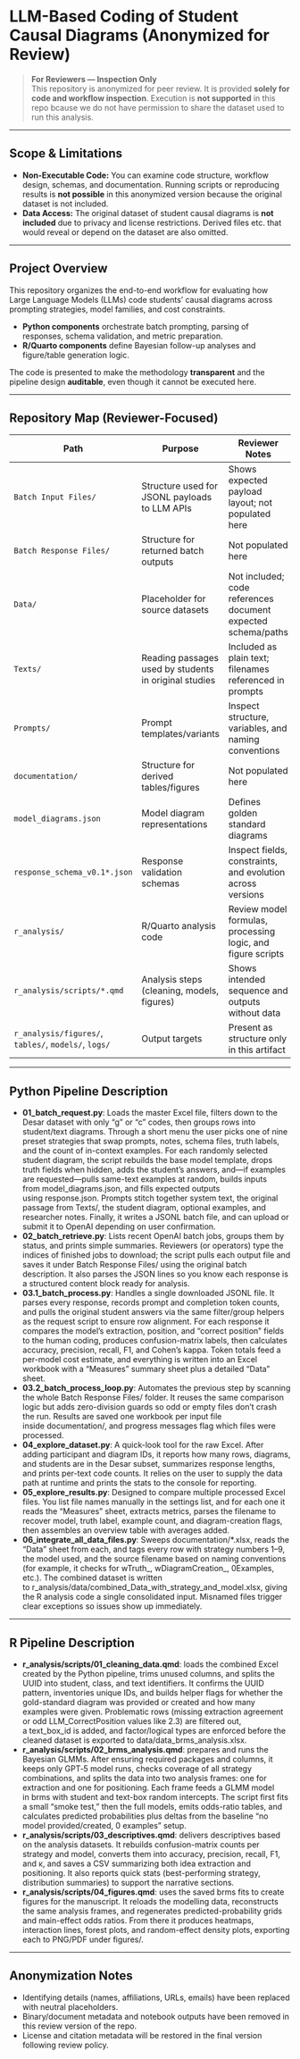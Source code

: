 # LLM-Based Coding of Student Causal Diagrams (Anonymized for Review)

> **For Reviewers — Inspection Only**  
> This repository is anonymized for peer review. It is provided **solely for code and workflow inspection**. Execution is **not supported** in this repo bcause we do not have permission to share the dataset used to run this analysis.

---

## Scope & Limitations

- **Non-Executable Code:** You can examine code structure, workflow design, schemas, and documentation. Running scripts or reproducing results is **not possible** in this anonymized version because the original dataset is not included.
- **Data Access:** The original dataset of student causal diagrams is **not included** due to privacy and license restrictions. Derived files etc. that would reveal or depend on the dataset are also omitted.

---

## Project Overview

This repository organizes the end-to-end workflow for evaluating how Large Language Models (LLMs) code students’ causal diagrams across prompting strategies, model families, and cost constraints.

- **Python components** orchestrate batch prompting, parsing of responses, schema validation, and metric preparation.  
- **R/Quarto components** define Bayesian follow-up analyses and figure/table generation logic.

The code is presented to make the methodology **transparent** and the pipeline design **auditable**, even though it cannot be executed here.

---

## Repository Map (Reviewer-Focused)

| Path | Purpose | Reviewer Notes |
| --- | --- | --- |
| `Batch Input Files/` | Structure used for JSONL payloads to LLM APIs | Shows expected payload layout; not populated here |
| `Batch Response Files/` | Structure for returned batch outputs | Not populated here |
| `Data/` | Placeholder for source datasets | Not included; code references document expected schema/paths |
| `Texts/` | Reading passages used by students in original studies | Included as plain text; filenames referenced in prompts |
| `Prompts/` | Prompt templates/variants | Inspect structure, variables, and naming conventions |
| `documentation/` | Structure for derived tables/figures | Not populated here |
| `model_diagrams.json` | Model diagram representations | Defines golden standard diagrams |
| `response_schema_v0.1*.json` | Response validation schemas | Inspect fields, constraints, and evolution across versions |
| `r_analysis/` | R/Quarto analysis code | Review model formulas, processing logic, and figure scripts |
| `r_analysis/scripts/*.qmd` | Analysis steps (cleaning, models, figures) | Shows intended sequence and outputs without data |
| `r_analysis/figures/`, `tables/`, `models/`, `logs/` | Output targets | Present as structure only in this artifact |

---

## Python Pipeline Description 

- **01_batch_request.py**: Loads the master Excel file, filters down to the Desar dataset with only “g” or “c” codes, then groups rows into student/text diagrams. Through a short menu the user picks one of nine preset strategies that swap prompts, notes, schema files, truth labels, and the count of in-context examples. For each randomly selected student diagram, the script rebuilds the base model template, drops truth fields when hidden, adds the student’s answers, and—if examples are requested—pulls same-text examples at random, builds inputs from model_diagrams.json, and fills expected outputs using response.json. Prompts stitch together system text, the original passage from Texts/, the student diagram, optional examples, and researcher notes. Finally, it writes a JSONL batch file, and can upload or submit it to OpenAI depending on user confirmation.
- **02_batch_retrieve.py**: Lists recent OpenAI batch jobs, groups them by status, and prints simple summaries. Reviewers (or operators) type the indices of finished jobs to download; the script pulls each output file and saves it under Batch Response Files/ using the original batch description. It also parses the JSON lines so you know each response is a structured content block ready for analysis.
- **03.1_batch_process.py**: Handles a single downloaded JSONL file. It parses every response, records prompt and completion token counts, and pulls the original student answers via the same filter/group helpers as the request script to ensure row alignment. For each response it compares the model’s extraction, position, and “correct position” fields to the human coding, produces confusion-matrix labels, then calculates accuracy, precision, recall, F1, and Cohen’s kappa. Token totals feed a per-model cost estimate, and everything is written into an Excel workbook with a “Measures” summary sheet plus a detailed “Data” sheet.
- **03.2_batch_process_loop.py**: Automates the previous step by scanning the whole Batch Response Files/ folder. It reuses the same comparison logic but adds zero-division guards so odd or empty files don’t crash the run. Results are saved one workbook per input file inside documentation/, and progress messages flag which files were processed.
- **04_explore_dataset.py**: A quick-look tool for the raw Excel. After adding participant and diagram IDs, it reports how many rows, diagrams, and students are in the Desar subset, summarizes response lengths, and prints per-text code counts. It relies on the user to supply the data path at runtime and prints the stats to the console for reporting.
- **05_explore_results.py**: Designed to compare multiple processed Excel files. You list file names manually in the settings list, and for each one it reads the “Measures” sheet, extracts metrics, parses the filename to recover model, truth label, example count, and diagram-creation flags, then assembles an overview table with averages added.
- **06_integrate_all_data_files.py**: Sweeps documentation/*.xlsx, reads the “Data” sheet from each, and tags every row with strategy numbers 1–9, the model used, and the source filename based on naming conventions (for example, it checks for wTruth_, wDiagramCreation_, 0Examples, etc.). The combined dataset is written to r_analysis/data/combined_Data_with_strategy_and_model.xlsx, giving the R analysis code a single consolidated input. Misnamed files trigger clear exceptions so issues show up immediately.

---

## R Pipeline Description

- **r_analysis/scripts/01_cleaning_data.qmd**: loads the combined Excel created by the Python pipeline, trims unused columns, and splits the UUID into student, class, and text identifiers. It confirms the UUID pattern, inventories unique IDs, and builds helper flags for whether the gold-standard diagram was provided or created and how many examples were given. Problematic rows (missing extraction agreement or odd LLM_CorrectPosition values like 2.3) are filtered out, a text_box_id is added, and factor/logical types are enforced before the cleaned dataset is exported to data/data_brms_analysis.xlsx.
- **r_analysis/scripts/02_brms_analysis.qmd**: prepares and runs the Bayesian GLMMs. After ensuring required packages and columns, it keeps only GPT‑5 model runs, checks coverage of all strategy combinations, and splits the data into two analysis frames: one for extraction  and one for positioning. Each frame feeds a GLMM model in brms with student and text-box random intercepts. The script first fits a small “smoke test,” then the full models, emits odds-ratio tables, and calculates predicted probabilities plus deltas from the baseline “no model provided/created, 0 examples” setup.
- **r_analysis/scripts/03_descriptives.qmd**: delivers descriptives based on the analysis datasets. It rebuilds confusion-matrix counts per strategy and model, converts them into accuracy, precision, recall, F1, and κ, and saves a CSV summarizing both idea extraction and positioning. It also reports quick stats (best-performing strategy, distribution summaries) to support the narrative sections.
- **r_analysis/scripts/04_figures.qmd**: uses the saved brms fits to create figures for the manuscript. It reloads the modelling data, reconstructs the same analysis frames, and regenerates predicted-probability grids and main-effect odds ratios. From there it produces heatmaps, interaction lines, forest plots, and random-effect density plots, exporting each to PNG/PDF under figures/.

---

## Anonymization Notes

- Identifying details (names, affiliations, URLs, emails) have been replaced with neutral placeholders.  
- Binary/document metadata and notebook outputs have been removed in this review version of the repo.  
- License and citation metadata will be restored in the final version following review policy.